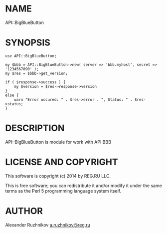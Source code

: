# NAME

API::BigBlueButton

# SYNOPSIS

    use API::BigBlueButton;

    my $bbb = API::BigBlueButton->new( server => 'bbb.myhost', secret => '1234567890' );
    my $res = $bbb->get_version;

    if ( $response->success ) {
        my $version = $res->response->version
    }
    else {
        warn "Error occured: " . $res->error . ", Status: " . $res->status;
    }

# DESCRIPTION

API::BigBlueButton is module for work with API BBB

# LICENSE AND COPYRIGHT

This software is copyright (c) 2014 by REG.RU LLC.

This is free software; you can redistribute it and/or modify it under
the same terms as the Perl 5 programming language system itself.

# AUTHOR

Alexander Ruzhnikov <a.ruzhnikov@reg.ru>
